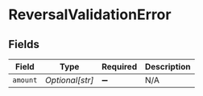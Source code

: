 # ReversalValidationError


## Fields

| Field              | Type               | Required           | Description        |
| ------------------ | ------------------ | ------------------ | ------------------ |
| `amount`           | *Optional[str]*    | :heavy_minus_sign: | N/A                |